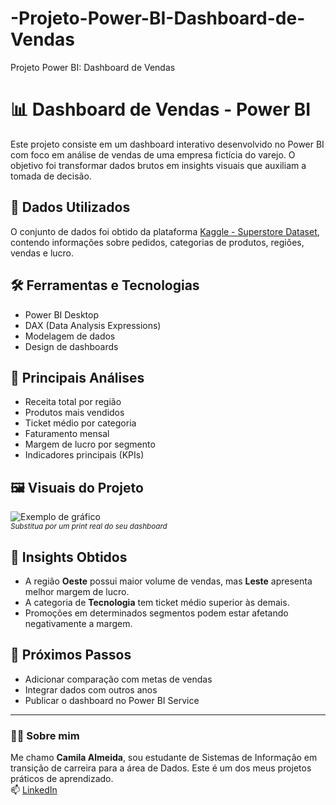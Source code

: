 # -Projeto-Power-BI-Dashboard-de-Vendas
 Projeto Power BI: Dashboard de Vendas
# 📊 Dashboard de Vendas - Power BI

Este projeto consiste em um dashboard interativo desenvolvido no Power BI com foco em análise de vendas de uma empresa fictícia do varejo. O objetivo foi transformar dados brutos em insights visuais que auxiliam a tomada de decisão.

## 📁 Dados Utilizados

O conjunto de dados foi obtido da plataforma [Kaggle - Superstore Dataset](https://www.kaggle.com/datasets/akashdeep27/superstore-dataset-final), contendo informações sobre pedidos, categorias de produtos, regiões, vendas e lucro.

## 🛠 Ferramentas e Tecnologias

- Power BI Desktop
- DAX (Data Analysis Expressions)
- Modelagem de dados
- Design de dashboards

## 🎯 Principais Análises

- Receita total por região
- Produtos mais vendidos
- Ticket médio por categoria
- Faturamento mensal
- Margem de lucro por segmento
- Indicadores principais (KPIs)

## 🖼️ Visuais do Projeto

![Exemplo de gráfico](print-do-dashboard-aqui.png)  
<sub>*Substitua por um print real do seu dashboard*</sub>

## 🧠 Insights Obtidos

- A região **Oeste** possui maior volume de vendas, mas **Leste** apresenta melhor margem de lucro.
- A categoria de **Tecnologia** tem ticket médio superior às demais.
- Promoções em determinados segmentos podem estar afetando negativamente a margem.

## 🚀 Próximos Passos

- Adicionar comparação com metas de vendas
- Integrar dados com outros anos
- Publicar o dashboard no Power BI Service

---

### 👩‍💻 Sobre mim

Me chamo **Camila Almeida**, sou estudante de Sistemas de Informação em transição de carreira para a área de Dados. Este é um dos meus projetos práticos de aprendizado.  
📫 [LinkedIn](https://www.linkedin.com/in/camila-almeida-735230345)

